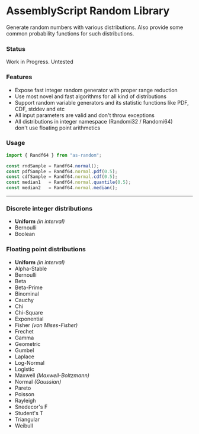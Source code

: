 # AssemblyScript Random Library

Generate random numbers with various distributions. Also provide some common probability functions for such distributions.

### Status

Work in Progress. Untested

### Features

- Expose fast integer random generator with proper range reduction
- Use most novel and fast algorithms for all kind of distributions
- Support random variable generators and its statistic functions like PDF, CDF, stddev and etc
- All input parameters are valid and don't throw exceptions
- All distributions in integer namespace (Randomi32 / Randomi64) \
  don't use floating point arithmetics

### Usage

```ts
import { Randf64 } from "as-random";

const rndSample = Randf64.normal();
const pdfSample = Randf64.normal.pdf(0.5);
const cdfSample = Randf64.normal.cdf(0.5);
const median1   = Randf64.normal.quantile(0.5);
const median2   = Randf64.normal.median();
```

---

### Discrete integer distributions

- **Uniform** _(in interval)_
- Bernoulli
- Boolean

### Floating point distributions

- **Uniform** _(in interval)_
- Alpha-Stable
- Bernoulli
- Beta
- Beta-Prime
- Binominal
- Cauchy
- Chi
- Chi-Square
- Exponential
- Fisher _(von Mises-Fisher)_
- Frechet
- Gamma
- Geometric
- Gumbel
- Laplace
- Log-Normal
- Logistic
- Maxwell _(Maxwell-Boltzmann)_
- Normal _(Gaussian)_
- Pareto
- Poisson
- Rayleigh
- Snedecor's F
- Student's T
- Triangular
- Weibull

